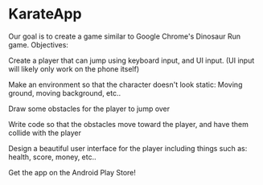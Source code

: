# KarateApp
Our goal is to create a game similar to Google Chrome's Dinosaur Run game. Objectives:

Create a player that can jump using keyboard input, and UI input. (UI input will likely only work on the phone itself)

Make an environment so that the character doesn't look static: Moving ground, moving background, etc..

Draw some obstacles for the player to jump over

Write code so that the obstacles move toward the player, and have them collide with the player

Design a beautiful user interface for the player including things such as: health, score, money, etc..

Get the app on the Android Play Store!
